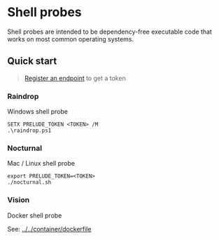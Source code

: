 # Shell probes

Shell probes are intended to be dependency-free executable code that works on most common operating systems.

## Quick start

> [Register an endpoint](https://support.preludesecurity.com/docs/ephemeral-probe) to get a token

### Raindrop 

Windows shell probe

```terminal
SETX PRELUDE_TOKEN <TOKEN> /M
.\raindrop.ps1
```

### Nocturnal

Mac / Linux shell probe

```terminal
export PRELUDE_TOKEN=<TOKEN>
./nocturnal.sh
```

### Vision

Docker shell probe

See: [../../container/dockerfile](../../container/dockerfile)
